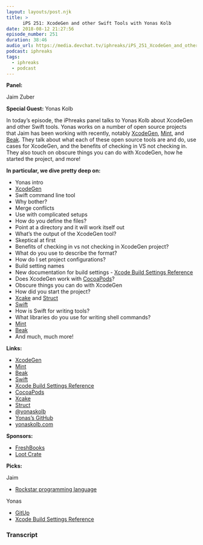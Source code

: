 ```yaml
---
layout: layouts/post.njk
title: >
      iPS 251: XcodeGen and other Swift Tools with Yonas Kolb
date: 2018-08-12 21:27:56
episode_number: 251
duration: 38:46
audio_url: https://media.devchat.tv/iphreaks/iPS_251_XcodeGen_and_other_Swift_Tools_with_Yonas_Kolb.mp3
podcast: iphreaks
tags: 
  - iphreaks
  - podcast
---
```


 **Panel:**

Jaim Zuber

**Special Guest:** Yonas Kolb

In today’s episode, the iPhreaks panel talks to Yonas Kolb about XcodeGen and other Swift tools. Yonas works on a number of open source projects that Jaim has been working with recently, notably [XcodeGen](https://github.com/yonaskolb/XcodeGen), [Mint](https://github.com/yonaskolb/Mint), and [Beak](https://github.com/yonaskolb/Beak). They talk about what each of these open source tools are and do, use cases for XcodeGen, and the benefits of checking in VS not checking in. They also touch on obscure things you can do with XcodeGen, how he started the project, and more!

**In particular, we dive pretty deep on:**

- Yonas intro
- [XcodeGen](https://github.com/yonaskolb/XcodeGen)
- Swift command line tool
- Why bother?
- Merge conflicts
- Use with complicated setups
- How do you define the files?
- Point at a directory and it will work itself out
- What’s the output of the XcodeGen tool?
- Skeptical at first
- Benefits of checking in vs not checking in XcodeGen project?
- What do you use to describe the format?
- How do I set project configurations?
- Build setting names
- New documentation for build settings - [Xcode Build Settings Reference](https://help.apple.com/xcode/mac/10.0/#/itcaec37c2a6)
- Does XcodeGen work with [CocoaPods](https://cocoapods.org/)?
- Obscure things you can do with XcodeGen
- How did you start the project?
- [Xcake](https://github.com/jcampbell05/xcake) and [Struct](https://get-struct.tools/)
- [Swift](https://swift.org/)
- How is Swift for writing tools?
- What libraries do you use for writing shell commands?
- [Mint](https://github.com/yonaskolb/Mint)
- [Beak](https://github.com/yonaskolb/Beak)
- And much, much more! 

**Links:**

- [XcodeGen](https://github.com/yonaskolb/XcodeGen)
- [Mint](https://github.com/yonaskolb/Mint)
- [Beak](https://github.com/yonaskolb/Beak)
- [Swift](https://swift.org/)
- [Xcode Build Settings Reference](https://help.apple.com/xcode/mac/10.0/#/itcaec37c2a6)
- [CocoaPods](https://cocoapods.org/)
- [Xcake](https://github.com/jcampbell05/xcake)
- [Struct](https://get-struct.tools/)
- [@yonaskolb](https://twitter.com/yonaskolb)
- [Yonas’s GitHub](https://github.com/yonaskolb)
- [yonaskolb.com](http://yonaskolb.com/)

**Sponsors:**

- [FreshBooks](https://www.freshbooks.com/invoice?ref=11731&utm_source=pbm&utm_medium=affiliate-program&utm_influencer=419364&utm_campaign=podcast-influencers)
- [Loot Crate](https://www.lootcrate.com/)

**Picks:**

Jaim

- [Rockstar programming language](https://github.com/dylanbeattie/rockstar)

Yonas

- [GitUp](http://gitup.co/)
- [Xcode Build Settings Reference](https://help.apple.com/xcode/mac/10.0/#/itcaec37c2a6)


### Transcript


